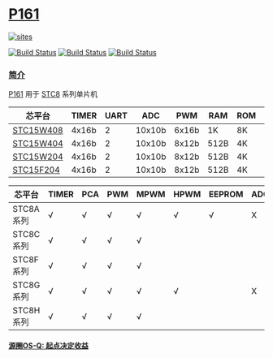 ﻿# [P161](https://github.com/OS-Q/P161)

[![sites](http://182.61.61.133/link/resources/OSQ.png)](http://www.OS-Q.com)

[![Build Status](https://github.com/OS-Q/P161/workflows/CI/badge.svg)](https://github.com/OS-Q/P161/actions/workflows/CI.yml)
[![Build Status](https://circleci.com/gh/OS-Q/P161.svg?style=svg)](https://circleci.com/gh/OS-Q/P161)
[![Build Status](https://cloud.drone.io/api/badges/OS-Q/P161/status.svg)](https://cloud.drone.io/OS-Q/P161)

### [简介](https://github.com/OS-Q/P161/wiki)

[P161](https://github.com/OS-Q/P161) 用于 [STC8](https://www.stcmcudata.com/) 系列单片机

| 芯平台 | TIMER | UART | ADC | PWM | RAM | ROM | DATA | CORE | ESD | I²C | SPI |
| ----- | --- | ---- | --- | --- | ---- | ---- | ---- | ---- | ---- | ---- | ---- |
| [STC15W408](https://github.com/SoCXin/STC15W408) | 4x16b | 2  | 10x10b | 6x16b  | 1K   | 8K | X | 16M | 8kV | 1 | 1 |
| [STC15W404](https://github.com/SoCXin/STC15W404) | 4x16b | 2  | 10x10b | 8x12b  | 512B | 4K | X | 16M | 8kV | 1 | 1 |
| [STC15W204](https://github.com/SoCXin/STC15W204) | 4x16b | 2  | 10x10b | 8x12b  | 512B | 4K | X | 16M | 8kV | 1 | 1 |
| [STC15F204](https://github.com/SoCXin/STC15F204) | 4x16b | 2  | 10x10b | 8x12b  | 512B | 4K | X | 16M | 8kV | 1 | 1 |

| 芯平台   | TIMER | PCA  | PWM  | MPWM | HPWM | EEPROM | ADC | MDU16 | CMP | USB | LED | RTC | TKEY |
| --------- | ----- | ---- | ---- | -------- | ---- | ---- | ---- | ------ | ---- | ----- | ------ | ---- | ---- |
| STC8A系列 | √      | √    | √    | √       | √    | √    | X    | X   | √      | √    |       | √      |      |      |      |      |
| STC8C系列 | √      | √    | √    | √       |      |      |      |      | √      |      | √     | √      |      |      |      |      |
| STC8F系列 | √      | √    | √    | √       |    |      |      |      | √      |      |       | √      |      |      |      |      |
| STC8G系列 | √      | √    | √    | √       | √    |   | X |      | √      | √    | √     | √      | X | X |      |      |
| STC8H系列 | √      | √    | √    | √       |     |      |  | X | √      | √    | √     | √      | X | X | X | X |


#### [源圈OS-Q: 起点决定收益](http://www.OS-Q.com)
